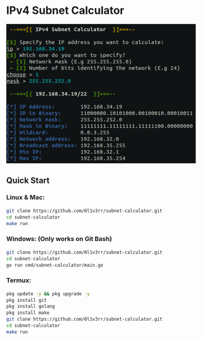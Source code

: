 # IPv4 Subnet Calculator
<img src="screenshots/v2.png">

## Quick Start
### Linux & Mac:
```sh
git clone https://github.com/0l1v3rr/subnet-calculator.git
cd subnet-calculator
make run
```

### Windows: (Only works on Git Bash)
```sh
git clone https://github.com/0l1v3rr/subnet-calculator.git
cd subnet-calculator
go run cmd/subnet-calculator/main.go
```

### Termux:
```sh
pkg update -y && pkg upgrade -y
pkg install git
pkg install golang
pkg install make
git clone https://github.com/0l1v3rr/subnet-calculator.git
cd subnet-calculator
make run
```
